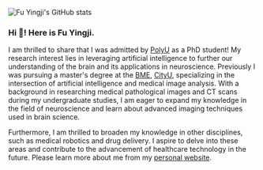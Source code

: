 ![Fu Yingji's GitHub stats](https://github-readme-stats.vercel.app/api?username=fuyingji102&show_icons=true&theme=tokyonight)
### Hi 👋! Here is **Fu Yingji**. 

I am thrilled to share that I was admitted by [PolyU](https://www.polyu.edu.hk/) as a PhD student! My research interest lies in leveraging artificial intelligence to further our understanding of the brain and its applications in neuroscience. Previously I was pursuing a master's degree at the [BME](https://www.cityu.edu.hk/bme/), [CityU](https://www.cityu.edu.hk/), specializing in the intersection of artificial intelligence and medical image analysis. With a background in researching medical pathological images and CT scans during my undergraduate studies, I am eager to expand my knowledge in the field of neuroscience and learn about advanced imaging techniques used in brain science.

Furthermore, I am thrilled to broaden my knowledge in other disciplines, such as medical robotics and drug delivery. I aspire to delve into these areas and contribute to the advancement of healthcare technology in the future.  Please learn more about me from my [personal website](https://fuyingji102.github.io/Fuyingji/).


<!--
**fuyingji102/fuyingji102** is a ✨ _special_ ✨ repository because its `README.md` (this file) appears on your GitHub profile.
![Visitor Count](https://profile-counter.glitch.me/fuyingji102/count.svg)
Here are some ideas to get you started:

- 🔭 I’m currently working on ...
- 🌱 I’m currently learning ...
- 👯 I’m looking to collaborate on ...
- 🤔 I’m looking for help with ...
- 💬 Ask me about ...
- 📫 How to reach me: ...
- 😄 Pronouns: ...
- ⚡ Fun fact: ...
-->
